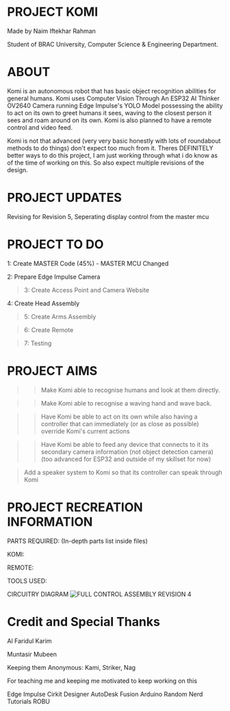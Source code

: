 # PROJECT KOMI
Made by Naim Iftekhar Rahman

Student of BRAC University, Computer Science & Engineering Department.

# ABOUT
Komi is an autonomous robot that has basic object recognition abilities for general humans. Komi uses Computer Vision Through An ESP32 AI Thinker OV2640 Camera running Edge Impulse's YOLO Model possessing the ability to act on its own to greet humans it sees, waving to the closest person it sees and roam around on its own. Komi is also planned to have a remote control and video feed.

Komi is not that advanced (very very basic honestly with lots of roundabout methods to do things) don't expect too much from it. Theres DEFINITELY better ways to do this project, I am just working through what i do know as of the time of working on this. So also expect multiple revisions of the design.



# PROJECT UPDATES
Revising for Revision 5, Seperating display control from the master mcu

# PROJECT TO DO
1: Create MASTER Code (45%) - MASTER MCU Changed

2: Prepare Edge Impulse Camera

>3: Create Access Point and Camera Website

4: Create Head Assembly

>5: Create Arms Assembly

>6: Create Remote

>7: Testing

# PROJECT AIMS
>> Make Komi able to recognise humans and look at them directly.

>> Make Komi able to recognise a waving hand and wave back.

>> Have Komi be able to act on its own while also having a controller that can immediately (or as close as possible) override Komi's current actions

>> Have Komi be able to feed any device that connects to it its secondary camera information (not object detection camera) (too advanced for ESP32 and outside of my skillset for now)

> Add a speaker system to Komi so that its controller can speak through Komi

# PROJECT RECREATION INFORMATION
PARTS REQUIRED: (In-depth parts list inside files)

KOMI:

REMOTE:

TOOLS USED:




CIRCUITRY DIAGRAM
![FULL CONTROL ASSEMBLY REVISION 4](https://github.com/user-attachments/assets/e1606bd2-68a3-4a13-97bf-b90edf791701)



# Credit and Special Thanks

Al Faridul Karim

Muntasir Mubeen

Keeping them Anonymous: Kami, Striker, Nag

For teaching me and keeping me motivated to keep working on this


Edge Impulse
Cirkit Designer
AutoDesk Fusion
Arduino
Random Nerd Tutorials
ROBU
